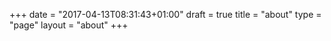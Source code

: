 +++
date = "2017-04-13T08:31:43+01:00"
draft = true
title = "about"
type = "page"
layout = "about"
+++

